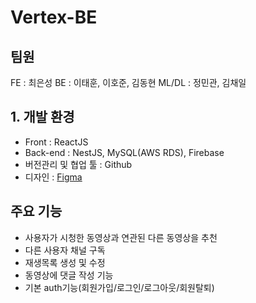 # Vertex-BE
## 팀원
FE : 최은성
BE : 이태훈, 이호준, 김동현
ML/DL : 정민관, 김채일  

<!--
### 배포 링크
- BackEnd : 
- FrontEnd : 
- test 계정 : 
-->

## 1. 개발 환경
- Front : ReactJS
- Back-end : NestJS, MySQL(AWS RDS), Firebase
- 버전관리 및 협업 툴 : Github
- 디자인 : [Figma]()
## 주요 기능
- 사용자가 시청한 동영상과 연관된 다른 동영상을 추천
- 다른 사용자 채널 구독
- 재생목록 생성 및 수정
- 동영상에 댓글 작성 기능
- 기본 auth기능(회원가입/로그인/로그아웃/회원탈퇴)

<!--
## 개발전략
### Back-end
- 쿼리 최적화 : FetchType을 LAZY로 사용, LAZY 사용으로 인한 프록시 문제는 fetch join 사용
- DDD 개발
- Dto 사용 : 반복되는 코드(toString, equals 등)의 번거로움 감소
- Docker(Redis) 사용
### 깃허브 전략
- github-flow를 통해 main, develop, feature로 나누어서 개발
- Jira와 브랜치 및 커밋 연동을 위해 커밋 컨벤션 통일
- 커밋 메시지 컨벤션 활용
- pr 사용
-->
